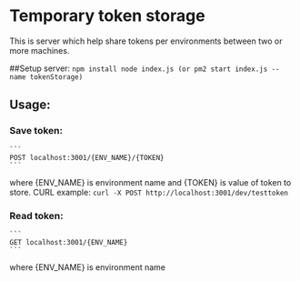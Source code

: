 # Temporary token storage
This is server which help share tokens per environments between two or more machines.

##Setup server:
    ```
    npm install
    node index.js (or pm2 start index.js --name tokenStorage)
    ```

## Usage:
### Save token:
    ```
    POST localhost:3001/{ENV_NAME}/{TOKEN}
    ```
where {ENV_NAME} is environment name and {TOKEN} is value of token to store.
CURL example:
    ```
    curl -X POST http://localhost:3001/dev/testtoken
    ```

### Read token:
    ```
    GET localhost:3001/{ENV_NAME}
    ```
where {ENV_NAME} is environment name
